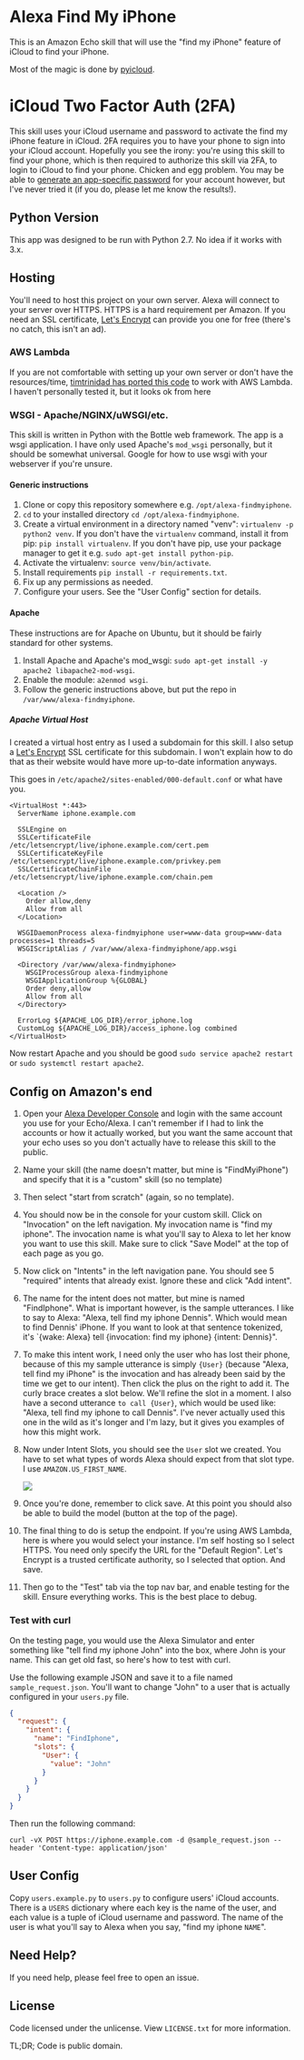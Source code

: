 # Alexa Find My iPhone
This is an Amazon Echo skill that will use the "find my iPhone" feature of
iCloud to find your iPhone.

Most of the magic is done by
[pyicloud](https://github.com/picklepete/pyicloud).

# iCloud Two Factor Auth (2FA)
This skill uses your iCloud username and password to activate the find my
iPhone feature in iCloud. 2FA requires you to have your phone to sign into your
iCloud account. Hopefully you see the irony: you're using this skill to find
your phone, which is then required to authorize this skill via 2FA, to login to
iCloud to find your phone. Chicken and egg problem. You may be able to
[generate an app-specific password](https://support.apple.com/en-us/HT204397)
for your account however, but I've never tried it (if you do, please let me
know the results!).

## Python Version
This app was designed to be run with Python 2.7. No idea if it works with 3.x.

## Hosting
You'll need to host this project on your own server. Alexa will connect to your
server over HTTPS. HTTPS is a hard requirement per Amazon. If you need an SSL
certificate, [Let's Encrypt](https://letsencrypt.org/) can provide you one for
free (there's no catch, this isn't an ad).

### AWS Lambda
If you are not comfortable with setting up your own server or don't have the
resources/time, [timtrinidad has ported this code](https://github.com/timtrinidad/alexa-findmyiphone) to work with AWS Lambda. I
haven't personally tested it, but it looks ok from here

### WSGI - Apache/NGINX/uWSGI/etc.
This skill is written in Python with the Bottle web framework. The app is a
wsgi application. I have only used Apache's `mod_wsgi` personally, but it
should be somewhat universal. Google for how to use wsgi with your webserver if
you're unsure.

#### Generic instructions
1. Clone or copy this repository somewhere e.g. `/opt/alexa-findmyiphone`.
1. `cd` to your installed directory `cd /opt/alexa-findmyiphone`.
1. Create a virtual environment in a directory named "venv":
   `virtualenv -p python2 venv`. If you don't have the `virtualenv` command,
   install it from pip: `pip install virtualenv`. If you don't have pip, use
   your package manager to get it e.g. `sudo apt-get install python-pip`.
1. Activate the virtualenv: `source venv/bin/activate`.
1. Install requirements `pip install -r requirements.txt`.
1. Fix up any permissions as needed.
1. Configure your users. See the "User Config" section for details.

#### Apache
These instructions are for Apache on Ubuntu, but it should be fairly standard
for other systems.

1. Install Apache and Apache's mod_wsgi:
   `sudo apt-get install -y apache2 libapache2-mod-wsgi`.
1. Enable the module: `a2enmod wsgi`.
1. Follow the generic instructions above, but put the repo in
   `/var/www/alexa-findmyiphone`.

##### Apache Virtual Host
I created a virtual host entry as I used a subdomain for this skill.
I also setup a [Let's Encrypt](https://letsencrypt.org/) SSL certificate for
this subdomain. I won't explain how to do that as their website would have more
up-to-date information anyways.

This goes in `/etc/apache2/sites-enabled/000-default.conf` or what have you.

```
<VirtualHost *:443>
  ServerName iphone.example.com

  SSLEngine on
  SSLCertificateFile      /etc/letsencrypt/live/iphone.example.com/cert.pem
  SSLCertificateKeyFile   /etc/letsencrypt/live/iphone.example.com/privkey.pem
  SSLCertificateChainFile /etc/letsencrypt/live/iphone.example.com/chain.pem

  <Location />
    Order allow,deny
    Allow from all
  </Location>

  WSGIDaemonProcess alexa-findmyiphone user=www-data group=www-data processes=1 threads=5
  WSGIScriptAlias / /var/www/alexa-findmyiphone/app.wsgi

  <Directory /var/www/alexa-findmyiphone>
    WSGIProcessGroup alexa-findmyiphone
    WSGIApplicationGroup %{GLOBAL}
    Order deny,allow
    Allow from all
  </Directory>

  ErrorLog ${APACHE_LOG_DIR}/error_iphone.log
  CustomLog ${APACHE_LOG_DIR}/access_iphone.log combined
</VirtualHost>
```

Now restart Apache and you should be good `sudo service apache2 restart` or
`sudo systemctl restart apache2`.

## Config on Amazon's end

1. Open your
[Alexa Developer Console](https://developer.amazon.com/alexa/console/ask) and
login with the same account you use for your Echo/Alexa.
I can't remember if I had to link the accounts or how it actually worked, but
you want the same account that your echo uses so you don't actually have to
release this skill to the public.

1. Name your skill (the name doesn't matter, but mine is "FindMyiPhone") and
   specify that it is a "custom" skill (so no template)

1. Then select "start from scratch" (again, so no template).

1. You should now be in the console for your custom skill. Click on
   "Invocation" on the left navigation. My invocation name is "find my iphone".
   The invocation name is what you'll say to Alexa to let her know you want to
   use this skill. Make sure to click "Save Model" at the top of each page as
   you go.

1. Now click on "Intents" in the left navigation pane. You should see 5
   "required" intents that already exist. Ignore these and click "Add intent".

1. The name for the intent does not matter, but mine is named "FindIphone".
   What is important however, is the sample utterances. I like to say to Alexa:
   "Alexa, tell find my iphone Dennis". Which would mean to find Dennis'
   iPhone. If you want to look at that sentence tokenized, it's `{wake: Alexa}
   tell {invocation: find my iphone} {intent: Dennis}".

1. To make this intent work, I need only the user who has lost their phone,
   because of this my sample utterance is simply `{User}` (because "Alexa, tell
   find my iPhone" is the invocation and has already been said by the time we
   get to our intent). Then click the plus on the right to add it. The curly
   brace creates a slot below. We'll refine the slot in a moment. I also have a
   second utterance `to call {User}`, which would be used like: "Alexa, tell
   find my iphone to call Dennis". I've never actually used this one in the
   wild as it's longer and I'm lazy, but it gives you examples of how this
   might work.

1. Now under Intent Slots, you should see the `User` slot we created. You have
   to set what types of words Alexa should expect from that slot type. I use
   `AMAZON.US_FIRST_NAME`.

   ![](alexa_intent.png)

1. Once you're done, remember to click save. At this point you should also be
   able to build the model (button at the top of the page).

1. The final thing to do is setup the endpoint. If you're using AWS Lambda,
   here is where you would select your instance. I'm self hosting so I select
   HTTPS. You need only specify the URL for the "Default Region". Let's Encrypt
   is a trusted certificate authority, so I selected that option. And save.

1. Then go to the "Test" tab via the top nav bar, and enable testing for the
   skill. Ensure everything works. This is the best place to debug.

### Test with curl
On the testing page, you would use the Alexa Simulator and enter something like
"tell find my iphone John" into the box, where John is your name. This can get
old fast, so here's how to test with curl.

Use the following example JSON and save it to a file named
`sample_request.json`. You'll want to change "John" to a user that is actually
configured in your `users.py` file.

```json
{
  "request": {
    "intent": {
      "name": "FindIphone",
      "slots": {
        "User": {
          "value": "John"
        }
      }
    }
  }
}
```

Then run the following command:
```
curl -vX POST https://iphone.example.com -d @sample_request.json --header 'Content-type: application/json'
```

## User Config

Copy `users.example.py` to `users.py` to configure users' iCloud accounts.
There is a `USERS` dictionary where each key is the name of the user, and each
value is a tuple of iCloud username and password. The name of the user is
what you'll say to Alexa when you say, "find my iphone `NAME`".

## Need Help?

If you need help, please feel free to open an issue.

## License
Code licensed under the unlicense. View `LICENSE.txt` for more information.

TL;DR; Code is public domain.
